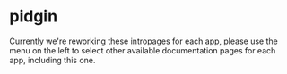 # pidgin

Currently we're reworking these intropages for each app, please use the menu on the left to select other available documentation pages for each app, including this one.
